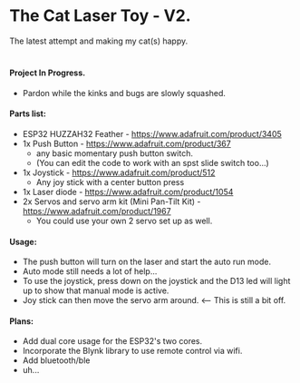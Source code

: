 # The Cat Laser Toy - V2.
The latest attempt and making my cat(s) happy.

#

#### Project In Progress.
- Pardon while the kinks and bugs are slowly squashed.

#### Parts list:
- ESP32 HUZZAH32 Feather - https://www.adafruit.com/product/3405
- 1x Push Button - https://www.adafruit.com/product/367
    * any basic momentary push button switch. 
    * (You can edit the code to work with an spst slide switch too...)
- 1x Joystick - https://www.adafruit.com/product/512
    * Any joy stick with a center button press
- 1x Laser diode - https://www.adafruit.com/product/1054
- 2x Servos and servo arm kit (Mini Pan-Tilt Kit) - https://www.adafruit.com/product/1967
    * You could use your own 2 servo set up as well.

#### Usage:
- The push button will turn on the laser and start the auto run mode. 
- Auto mode still needs a lot of help... 
- To use the joystick, press down on the joystick and the D13 led will light up to show that manual mode is active. 
- Joy stick can then move the servo arm around. <-- This is still a bit off. 

#### Plans:
- Add dual core usage for the ESP32's two cores.
- Incorporate the Blynk library to use remote control via wifi.
- Add bluetooth/ble
- uh...